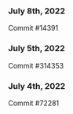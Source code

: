 ### July 8th, 2022

Commit #14391

### July 5th, 2022

Commit #314353


### July 4th, 2022

Commit #72281
